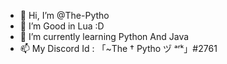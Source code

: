 - 👋 Hi, I’m @The-Pytho
- 👀 I’m Good in Lua :D
- 🌱 I’m currently learning Python And Java
- 📫 My Discord Id : 「~The † Pytho ヅ ᵃʳᵏ」#2761

<!---
Im Persian :D
--->
